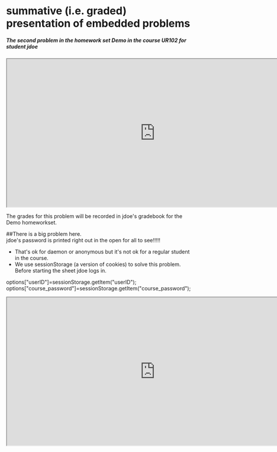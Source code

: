 
# summative (i.e. graded) presentation of embedded problems 

##### The second problem in the homework set Demo in the course UR102 for student jdoe

<iframe  width="800" height="400" 
			src="https://demo.webwork.rochester.edu/webwork2/UR102/Demo/5?
	&effectiveUser=jdoe&
	&user=jdoe&
	&passwd=jdoe&
	&templateName=simple&">
</iframe>


The grades for this problem will be recorded in jdoe's gradebook for the Demo homeworkset. 

##There is a big problem here.  
jdoe's password is printed right out in the open for all 
to see!!!!!

* That's ok for daemon or anonymous but it's not ok for a regular student in the course.
* We use sessionStorage (a version of cookies) to solve this problem. Before starting the sheet jdoe logs in. 
  
options["userID"]=sessionStorage.getItem("userID");
	    options["course_password"]=sessionStorage.getItem("course_password");
		
<iframe  width="800" height="400" 
			src="https://demo.webwork.rochester.edu/webwork2/UR102/Demo/5?
	&effectiveUser=options["userID"]&
	&user=options["userID"]&
	&passwd=options["course_password"]&
	&templateName=simple&">
</iframe>